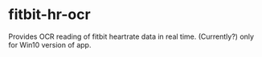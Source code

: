 # fitbit-hr-ocr
Provides OCR reading of fitbit heartrate data in real time. (Currently?) only for Win10 version of app.
